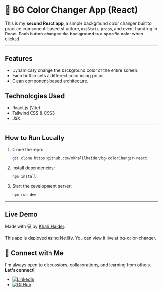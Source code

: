 # 🎨 BG Color Changer App (React)

This is my **second React app**, a simple background color changer built to practice component-based structure, `useState`, `props`, and event handling in React. Each button changes the background to a specific color when clicked.

---

## Features
- Dynamically change the background color of the entire screen.
- Each button sets a different color using props.
- Clean component-based architecture.

## Technologies Used
- React.js (Vite)
- Tailwind CSS & CSS3 
- JSX

---

## How to Run Locally
1. Clone the repo:
    ```bash
    git clone https:github.com/mkhalilhaider/bg-colorChanger-react
    ```
2. Install dependencies:
    ```bash
    npm install
    ```
3. Start the development server:
    ```bash
    npm run dev
    ```

---

## Live Demo
Made with 💻 by [Khalil Haider](https://www.github.com/mkhalilhaider).

This app is deployed using Netlify. You can view it live at [bg-color-changer](https://react-bg-colorchanger.netlify.app).

## 🤝 Connect with Me

I'm always open to discussions, collaborations, and learning from others. **Let's connect!**

- [![LinkedIn](https://img.shields.io/badge/-LinkedIn-0A66C2?style=flat&logo=linkedin&logoColor=white)](https://www.linkedin.com/in/mkhalilhaider/)
- [![GitHub](https://img.shields.io/badge/-GitHub-181717?style=flat&logo=github&logoColor=white)](https://github.com/mkhalilhaider)